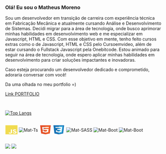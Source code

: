 ### Olá! Eu sou o Matheus Moreno

Sou um desenvolvedor em transição de carreira com experiência técnica em Fabricação Mecânica e atualmente cursando Análise e Desenvolvimento de Sistemas. Decidi migrar para a área de tecnologia, onde busco aprimorar minhas habilidades em desenvolvimento web e me especializar em Javascript, HTML e CSS. Com esse objetivo em mente, tenho feito cursos extras como o de Javascript, HTML e CSS pelo Cursoemvideo, além de estar cursando o Fullstack Javascript pela Onebitcode. Estou animado para seguir na área de tecnologia, onde espero aplicar minhas habilidades em desenvolvimento para criar soluções impactantes e inovadoras.

Caso esteja procurando um desenvolvedor dedicado e comprometido, adoraria conversar com você!

Da uma olhada no meu portfolio =)

<a href="https://matheusmorenocf.github.io/portfolio/index.html" target="_blank" title="Meu Portfolio">Link PORTFOLIO</a>

<br>

[![Top Langs](https://github-readme-stats.vercel.app/api/top-langs/?username=matheusmorenocf&layout=compact)](https://github.com/matheusmorenocf/github-readme-stats)

<div style="display: inline_block"><br>
  <img align="center" alt="Mat-Js" height="30" width="40" src="https://raw.githubusercontent.com/devicons/devicon/master/icons/javascript/javascript-plain.svg">
  <img align="center" alt="Mat-Ts" height="30" width="40" src="https://cdn.jsdelivr.net/gh/devicons/devicon/icons/typescript/typescript-original.svg">
  <img align="center" alt="Mat-HTML" height="30" width="40" src="https://raw.githubusercontent.com/devicons/devicon/master/icons/html5/html5-original.svg">
  <img align="center" alt="Mat-CSS" height="30" width="40" src="https://raw.githubusercontent.com/devicons/devicon/master/icons/css3/css3-original.svg">
  <img align="center" alt="Mat-SASS" height="30" width="40" src="https://cdn.jsdelivr.net/gh/devicons/devicon/icons/sass/sass-original.svg">
  <img align="center" alt="Mat-Boot" height="30" width="40" src="https://cdn.jsdelivr.net/gh/devicons/devicon/icons/bootstrap/bootstrap-original.svg">
  <img align="center" alt="Mat-Boot" height="30" width="40" src="https://cdn.jsdelivr.net/gh/devicons/devicon/icons/react/react-original.svg" />
</div>
  
  ##
 
<div> 
  <a href="https://instagram.com/morenocf01" target="_blank"><img src="https://img.shields.io/badge/-Instagram-%23E4405F?style=for-the-badge&logo=instagram&logoColor=white" target="_blank"></a>
  <a href="https://www.linkedin.com/in/matheus-freitas-6373b7128/" target="_blank"><img src="https://img.shields.io/badge/-LinkedIn-%230077B5?style=for-the-badge&logo=linkedin&logoColor=white" target="_blank"></a> 
 
</div>
